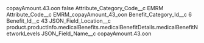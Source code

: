 <?xml version="1.0" encoding="UTF-8"?>
<CustomMetadata xmlns="http://soap.sforce.com/2006/04/metadata" xmlns:xsi="http://www.w3.org/2001/XMLSchema-instance" xmlns:xsd="http://www.w3.org/2001/XMLSchema">
    <label>copayAmount.43.oon</label>
    <protected>false</protected>
    <values>
        <field>Attribute_Category_Code__c</field>
        <value xsi:type="xsd:string">EMRM</value>
    </values>
    <values>
        <field>Attribute_Code__c</field>
        <value xsi:type="xsd:string">EMRM_copayAmount_43_oon</value>
    </values>
    <values>
        <field>Benefit_Category_Id__c</field>
        <value xsi:type="xsd:string">6</value>
    </values>
    <values>
        <field>Benefit_Id__c</field>
        <value xsi:type="xsd:string">43</value>
    </values>
    <values>
        <field>JSON_Field_Location__c</field>
        <value xsi:type="xsd:string">product.productInfo.medicalBenefits.medicalBenefitDetails.medicalBenefitNetworkLevels</value>
    </values>
    <values>
        <field>JSON_Field_Name__c</field>
        <value xsi:type="xsd:string">copayAmount.43.oon</value>
    </values>
</CustomMetadata>
